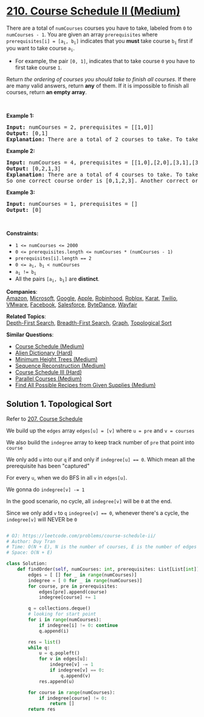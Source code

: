 # [210. Course Schedule II (Medium)](https://leetcode.com/problems/course-schedule-ii/)

<p>There are a total of <code>numCourses</code> courses you have to take, labeled from <code>0</code> to <code>numCourses - 1</code>. You are given an array <code>prerequisites</code> where <code>prerequisites[i] = [a<sub>i</sub>, b<sub>i</sub>]</code> indicates that you <strong>must</strong> take course <code>b<sub>i</sub></code> first if you want to take course <code>a<sub>i</sub></code>.</p>

<ul>
	<li>For example, the pair <code>[0, 1]</code>, indicates that to take course <code>0</code> you have to first take course <code>1</code>.</li>
</ul>

<p>Return <em>the ordering of courses you should take to finish all courses</em>. If there are many valid answers, return <strong>any</strong> of them. If it is impossible to finish all courses, return <strong>an empty array</strong>.</p>

<p>&nbsp;</p>
<p><strong>Example 1:</strong></p>

<pre><strong>Input:</strong> numCourses = 2, prerequisites = [[1,0]]
<strong>Output:</strong> [0,1]
<strong>Explanation:</strong> There are a total of 2 courses to take. To take course 1 you should have finished course 0. So the correct course order is [0,1].
</pre>

<p><strong>Example 2:</strong></p>

<pre><strong>Input:</strong> numCourses = 4, prerequisites = [[1,0],[2,0],[3,1],[3,2]]
<strong>Output:</strong> [0,2,1,3]
<strong>Explanation:</strong> There are a total of 4 courses to take. To take course 3 you should have finished both courses 1 and 2. Both courses 1 and 2 should be taken after you finished course 0.
So one correct course order is [0,1,2,3]. Another correct ordering is [0,2,1,3].
</pre>

<p><strong>Example 3:</strong></p>

<pre><strong>Input:</strong> numCourses = 1, prerequisites = []
<strong>Output:</strong> [0]
</pre>

<p>&nbsp;</p>
<p><strong>Constraints:</strong></p>

<ul>
	<li><code>1 &lt;= numCourses &lt;= 2000</code></li>
	<li><code>0 &lt;= prerequisites.length &lt;= numCourses * (numCourses - 1)</code></li>
	<li><code>prerequisites[i].length == 2</code></li>
	<li><code>0 &lt;= a<sub>i</sub>, b<sub>i</sub> &lt; numCourses</code></li>
	<li><code>a<sub>i</sub> != b<sub>i</sub></code></li>
	<li>All the pairs <code>[a<sub>i</sub>, b<sub>i</sub>]</code> are <strong>distinct</strong>.</li>
</ul>

**Companies**:  
[Amazon](https://leetcode.com/company/amazon), [Microsoft](https://leetcode.com/company/microsoft), [Google](https://leetcode.com/company/google), [Apple](https://leetcode.com/company/apple), [Robinhood](https://leetcode.com/company/robinhood), [Roblox](https://leetcode.com/company/roblox), [Karat](https://leetcode.com/company/karat), [Twilio](https://leetcode.com/company/twilio), [VMware](https://leetcode.com/company/vmware), [Facebook](https://leetcode.com/company/facebook), [Salesforce](https://leetcode.com/company/salesforce), [ByteDance](https://leetcode.com/company/bytedance), [Wayfair](https://leetcode.com/company/wayfair)

**Related Topics**:  
[Depth-First Search](https://leetcode.com/tag/depth-first-search/), [Breadth-First Search](https://leetcode.com/tag/breadth-first-search/), [Graph](https://leetcode.com/tag/graph/), [Topological Sort](https://leetcode.com/tag/topological-sort/)

**Similar Questions**:

- [Course Schedule (Medium)](https://leetcode.com/problems/course-schedule/)
- [Alien Dictionary (Hard)](https://leetcode.com/problems/alien-dictionary/)
- [Minimum Height Trees (Medium)](https://leetcode.com/problems/minimum-height-trees/)
- [Sequence Reconstruction (Medium)](https://leetcode.com/problems/sequence-reconstruction/)
- [Course Schedule III (Hard)](https://leetcode.com/problems/course-schedule-iii/)
- [Parallel Courses (Medium)](https://leetcode.com/problems/parallel-courses/)
- [Find All Possible Recipes from Given Supplies (Medium)](https://leetcode.com/problems/find-all-possible-recipes-from-given-supplies/)

## Solution 1. Topological Sort

Refer to [207. Course Schedule](/leetcode/207.%20Course%20Schedule/)

We build up the `edges` array `edges[u] = [v]` where `u = pre` and `v = courses`

We also build the `indegree` array to keep track number of `pre` that point into `course`

We only add `u` into our `q` if and only if `indegree[u] == 0`. Which mean all the prerequisite has been "captured"

For every `u`, when we do BFS in all `v` in `edges[u]`.

We gonna do `indegree[v] -= 1`

In the good scenario, no cycle, all `indegree[v]` will be `0` at the end.

Since we only add `v` to `q` `indegree[v] == 0`, whenever there's a cycle, the `indegree[v]` will NEVER be `0`

```py

# OJ: https://leetcode.com/problems/course-schedule-ii/
# Author: Duy Tran
# Time: O(N + E), N is the number of courses, E is the number of edges
# Space: O(N + E)

class Solution:
    def findOrder(self, numCourses: int, prerequisites: List[List[int]]) -> List[int]:
        edges = [ [] for _ in range(numCourses)]
        indegree = [ 0 for _ in range(numCourses)]
        for course, pre in prerequisites:
            edges[pre].append(course)
            indegree[course] += 1

        q = collections.deque()
        # looking for start point
        for i in range(numCourses):
            if indegree[i] != 0: continue
            q.append(i)

        res = list()
        while q:
            u = q.popleft()
            for v in edges[u]:
                indegree[v] -= 1
                if indegree[v] == 0:
                    q.append(v)
            res.append(u)

        for course in range(numCourses):
            if indegree[course] != 0:
                return []
        return res

```
